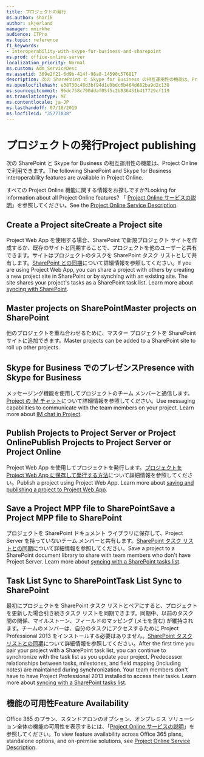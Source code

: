```yaml
---
title: プロジェクトの発行
ms.author: sharik
author: skjerland
manager: mnirkhe
audience: ITPro
ms.topic: reference
f1_keywords:
- interoperability-with-skype-for-business-and-sharepoint
ms.prod: office-online-server
localization_priority: Normal
ms.custom: Adm_ServiceDesc
ms.assetid: 369e2f21-6d9b-414f-98a8-14590c576817
description: 次の SharePoint と Skype for Business の相互運用性の機能は、Project Online で利用できます。
ms.openlocfilehash: e38730c48d3bf94d1e9bdc6b464d682ba9d2c138
ms.sourcegitcommit: 96dc758c790ddaf05f5c2b836451b417729cf119
ms.translationtype: MT
ms.contentlocale: ja-JP
ms.lasthandoff: 07/18/2019
ms.locfileid: "35777838"
---
```

# <a name="project-publishing"></a><span data-ttu-id="ea2b3-103">プロジェクトの発行</span><span class="sxs-lookup"><span data-stu-id="ea2b3-103">Project publishing</span></span>

<span data-ttu-id="ea2b3-104">次の SharePoint と Skype for Business の相互運用性の機能は、Project Online で利用できます。</span><span class="sxs-lookup"><span data-stu-id="ea2b3-104">The following SharePoint and Skype for Business interoperability features are available in Project Online.</span></span>
  
<span data-ttu-id="ea2b3-105">すべての Project Online 機能に関する情報をお探しですか?</span><span class="sxs-lookup"><span data-stu-id="ea2b3-105">Looking for information about all Project Online features?</span></span> <span data-ttu-id="ea2b3-106">「 [Project Online サービスの説明](project-online-service-description.md)」を参照してください。</span><span class="sxs-lookup"><span data-stu-id="ea2b3-106">See the [Project Online Service Description](project-online-service-description.md).</span></span>
  
## <a name="create-a-project-site"></a><span data-ttu-id="ea2b3-107">Create a Project site</span><span class="sxs-lookup"><span data-stu-id="ea2b3-107">Create a Project site</span></span>
<span data-ttu-id="ea2b3-108"><a name="bkmk_CreateProjectsite"> </a></span><span class="sxs-lookup"><span data-stu-id="ea2b3-108"></span></span>

<span data-ttu-id="ea2b3-p102">Project Web App を使用する場合、SharePoint で新規プロジェクト サイトを作成するか、既存のサイトと同期することで、プロジェクトを他のユーザーと共有できます。サイトはプロジェクトのタスクを SharePoint タスク リストとして共有します。[SharePoint との同期](https://go.microsoft.com/fwlink/p/?LinkId=271352)について詳細情報を参照してください。</span><span class="sxs-lookup"><span data-stu-id="ea2b3-p102">If you are using Project Web App, you can share a project with others by creating a new project site in SharePoint or by synching with an existing site. The site shares your project's tasks as a SharePoint task list. Learn more about [syncing with SharePoint](https://go.microsoft.com/fwlink/p/?LinkId=271352).</span></span>
  
## <a name="master-projects-on-sharepoint"></a><span data-ttu-id="ea2b3-112">Master projects on SharePoint</span><span class="sxs-lookup"><span data-stu-id="ea2b3-112">Master projects on SharePoint</span></span>
<span data-ttu-id="ea2b3-113"><a name="bkmk_MasterprojectsonSharePoint"> </a></span><span class="sxs-lookup"><span data-stu-id="ea2b3-113"></span></span>

<span data-ttu-id="ea2b3-114">他のプロジェクトを重ね合わせるために、マスター プロジェクトを SharePoint サイトに追加できます。</span><span class="sxs-lookup"><span data-stu-id="ea2b3-114">Master projects can be added to a SharePoint site to roll up other projects.</span></span> 
  
## <a name="presence-with-skype-for-business"></a><span data-ttu-id="ea2b3-115">Skype for Business でのプレゼンス</span><span class="sxs-lookup"><span data-stu-id="ea2b3-115">Presence with Skype for Business</span></span>
<span data-ttu-id="ea2b3-116"><a name="bkmk_PresencewithLync"> </a></span><span class="sxs-lookup"><span data-stu-id="ea2b3-116"></span></span>

<span data-ttu-id="ea2b3-p103">メッセージング機能を使用してプロジェクトのチーム メンバーと通信します。[Project の IM チャット](https://go.microsoft.com/fwlink/p/?LinkId=271351)について詳細情報を参照してください。</span><span class="sxs-lookup"><span data-stu-id="ea2b3-p103">Use messaging capabilities to communicate with the team members on your project. Learn more about [IM chat in Project](https://go.microsoft.com/fwlink/p/?LinkId=271351).</span></span>
  
## <a name="publish-projects-to-project-server-or-project-online"></a><span data-ttu-id="ea2b3-119">Publish Projects to Project Server or Project Online</span><span class="sxs-lookup"><span data-stu-id="ea2b3-119">Publish Projects to Project Server or Project Online</span></span>
<span data-ttu-id="ea2b3-120"><a name="bkmk_PublishProjectstoServerOnline"> </a></span><span class="sxs-lookup"><span data-stu-id="ea2b3-120"></span></span>

<span data-ttu-id="ea2b3-p104">Project Web App を使用してプロジェクトを発行します。[プロジェクトを Project Web App に保存して発行する方法](https://go.microsoft.com/fwlink/p/?LinkId=271354)について詳細情報を参照してください。</span><span class="sxs-lookup"><span data-stu-id="ea2b3-p104">Publish a project using Project Web App. Learn more about [saving and publishing a project to Project Web App](https://go.microsoft.com/fwlink/p/?LinkId=271354).</span></span>
  
## <a name="save-a-project-mpp-file-to-sharepoint"></a><span data-ttu-id="ea2b3-123">Save a Project MPP file to SharePoint</span><span class="sxs-lookup"><span data-stu-id="ea2b3-123">Save a Project MPP file to SharePoint</span></span>
<span data-ttu-id="ea2b3-124"><a name="bkmk_SavefiletoSharePoint"> </a></span><span class="sxs-lookup"><span data-stu-id="ea2b3-124"></span></span>

<span data-ttu-id="ea2b3-p105">プロジェクトを SharePoint ドキュメント ライブラリに保存して、Project Server を持っていないチーム メンバーと共有します。[SharePoint タスク リストとの同期](https://go.microsoft.com/fwlink/p/?LinkId=271353)について詳細情報を参照してください。</span><span class="sxs-lookup"><span data-stu-id="ea2b3-p105">Save a project to a SharePoint document library to share with team members who don't have Project Server. Learn more about [syncing with a SharePoint tasks list](https://go.microsoft.com/fwlink/p/?LinkId=271353).</span></span>
  
## <a name="task-list-sync-to-sharepoint"></a><span data-ttu-id="ea2b3-127">Task List Sync to SharePoint</span><span class="sxs-lookup"><span data-stu-id="ea2b3-127">Task List Sync to SharePoint</span></span>
<span data-ttu-id="ea2b3-128"><a name="bkmk_TaskListSynctoSharePoint"> </a></span><span class="sxs-lookup"><span data-stu-id="ea2b3-128"></span></span>

<span data-ttu-id="ea2b3-p106">最初にプロジェクトを SharePoint タスク リストとペアにすると、プロジェクトを更新した場合引き続きタスク リストを同期できます。同期中、以前のタスク間の関係、マイルストーン、フィールドのマッピング (メモを含む) が維持されます。チームのメンバーは、自分のタスクにアクセスするために Project Professional 2013 をインストールする必要はありません。[SharePoint タスク リストとの同期](https://go.microsoft.com/fwlink/p/?LinkId=271353)について詳細情報を参照してください。</span><span class="sxs-lookup"><span data-stu-id="ea2b3-p106">After the first time you pair your project with a SharePoint task list, you can continue to synchronize with the task list as you update your project. Predecessor relationships between tasks, milestones, and field mapping (including notes) are maintained during synchronization. Your team members don't have to have Project Professional 2013 installed to access their tasks. Learn more about [syncing with a SharePoint tasks list](https://go.microsoft.com/fwlink/p/?LinkId=271353).</span></span>
  
## <a name="feature-availability"></a><span data-ttu-id="ea2b3-133">機能の可用性</span><span class="sxs-lookup"><span data-stu-id="ea2b3-133">Feature Availability</span></span>
<span data-ttu-id="ea2b3-134"><a name="bkmk_TaskListSynctoSharePoint"> </a></span><span class="sxs-lookup"><span data-stu-id="ea2b3-134"></span></span>

<span data-ttu-id="ea2b3-135">Office 365 のプラン、スタンドアロンのオプション、オンプレミス ソリューション全体の機能の可用性を表示するには、「[Project Online サービスの説明](project-online-service-description.md)」を参照してください。</span><span class="sxs-lookup"><span data-stu-id="ea2b3-135">To view feature availability across Office 365 plans, standalone options, and on-premise solutions, see [Project Online Service Description](project-online-service-description.md).</span></span>
  

